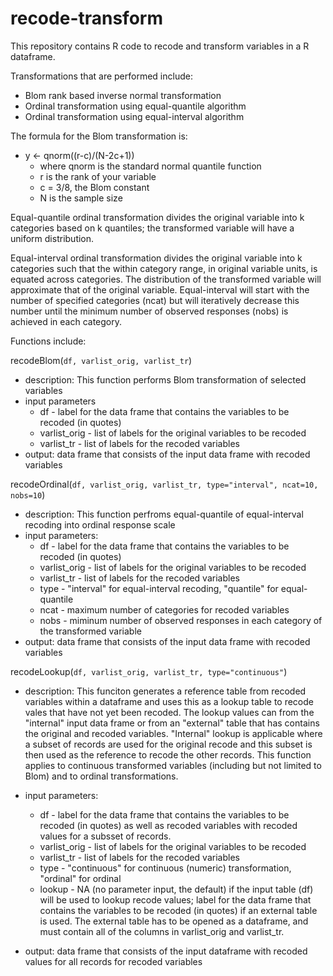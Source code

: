 recode-transform
================

This repository contains R code to recode and transform variables in a R dataframe.

Transformations that are performed include:
  - Blom rank based inverse normal transformation
  - Ordinal transformation using equal-quantile algorithm
  - Ordinal transformation using equal-interval algorithm
  
The formula for the Blom transformation is: 
  - y <- qnorm((r-c)/(N-2c+1))
      - where qnorm is the standard normal quantile function
      - r is the rank of your variable
      - c = 3/8, the Blom constant
      - N is the sample size
    
Equal-quantile ordinal transformation divides the original variable into k categories based on k quantiles; the transformed variable will have a uniform distribution.

Equal-interval ordinal transformation divides the original variable into k categories such that the within category range, in original variable units, is equated across categories. The distribution of the transformed variable will approximate that of the original variable. Equal-interval will start with the number of specified categories (ncat) but will iteratively decrease this number until the minimum number of observed responses (nobs) is achieved in each category.

Functions include:

recodeBlom(`df, varlist_orig, varlist_tr`) 
  - description: This function performs Blom transformation of selected variables
  - input parameters
      - df - label for the data frame that contains the variables to be recoded (in quotes)
      - varlist_orig - list of labels for the original variables to be recoded
      - varlist_tr - list of labels for the recoded variables
  - output: data frame that consists of the input data frame with recoded variables

recodeOrdinal(`df, varlist_orig, varlist_tr, type="interval", ncat=10, nobs=10`) 
  - description: This function perfroms equal-quantile of equal-interval recoding into ordinal response scale
  - input parameters:
      - df - label for the data frame that contains the variables to be recoded (in quotes)
      - varlist_orig - list of labels for the original variables to be recoded
      - varlist_tr - list of labels for the recoded variables
      - type - "interval" for equal-interval recoding, "quantile" for equal-quantile
      - ncat - maximum number of categories for recoded variables
      - nobs - miminum number of observed responses in each category of the transformed variable
  - output: data frame that consists of the input data frame with recoded variables

recodeLookup(`df, varlist_orig, varlist_tr, type="continuous"`) 
  - description: This funciton generates a reference table from recoded variables within a dataframe and uses this as a lookup table to recode vales that have not yet been recoded. The lookup values can from the "internal" input data frame or from an "external" table that has contains the original and recoded variables. "Internal" lookup is applicable where a subset of records are used for the original recode and this subset is then used as the reference to recode the other records. This function applies to continuous transformed variables (including but not limited to Blom) and to ordinal transformations.
  - input parameters: 
      - df - label for the data frame that contains the variables to be recoded (in quotes) as well as recoded variables with recoded values for a subsset of records.
      - varlist_orig - list of labels for the original variables to be recoded
      - varlist_tr - list of labels for the recoded variables
      - type - "continuous" for continuous (numeric) transformation, "ordinal" for ordinal
      - lookup - NA (no parameter input, the default) if the input table (df) will be used to lookup recode values; label for the data frame that contains the variables to be recoded (in quotes) if an external table is used. The external table has to be opened as a dataframe, and must contain all of the columns in varlist_orig and varlist_tr.

  - output: data frame that consists of the input dataframe with recoded values for all records for recoded variables

